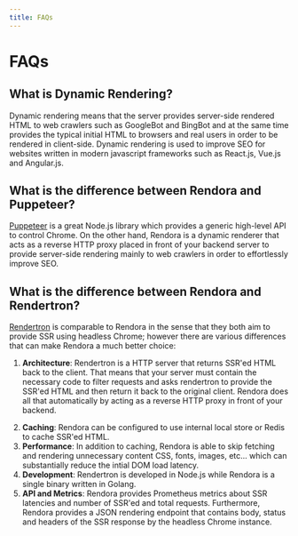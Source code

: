```yaml
---
title: FAQs
---
```


# FAQs

## What is Dynamic Rendering?

Dynamic rendering means that the server provides server-side rendered HTML to web crawlers such as GoogleBot and BingBot and at the same time provides the typical initial HTML to browsers and real users in order to be rendered in client-side. Dynamic rendering is used to improve SEO for websites written in modern javascript frameworks such as React.js, Vue.js and Angular.js.

## What is the difference between Rendora and Puppeteer?

[Puppeteer](https://github.com/GoogleChrome/puppeteer) is a great Node.js library which provides a generic high-level API to control Chrome. On the other hand, Rendora is a dynamic renderer that acts as a reverse HTTP proxy placed in front of your backend server to provide server-side rendering mainly to web crawlers in order to effortlessly improve SEO.

## What is the difference between Rendora and Rendertron?

[Rendertron](https://github.com/GoogleChrome/rendertron) is comparable to Rendora in the sense that they both aim to provide SSR using headless Chrome; however there are various differences that can make Rendora a much better choice:

1. **Architecture**: Rendertron is a HTTP server that returns SSR'ed HTML back to the client. That means that your server must contain the necessary code to filter requests and asks rendertron to provide the SSR'ed HTML and then return it back to the original client. Rendora does all that automatically by acting as a reverse HTTP proxy in front of your backend.

2) **Caching**: Rendora can be configured to use internal local store or Redis to cache SSR'ed HTML.
3) **Performance**: In addition to caching, Rendora is able to skip fetching and rendering unnecessary content CSS, fonts, images, etc... which can substantially reduce the intial DOM load latency.
4) **Development**: Rendertron is developed in Node.js while Rendora is a single binary written in Golang.
5) **API and Metrics**: Rendora provides Prometheus metrics about SSR latencies and number of SSR'ed and total requests. Furthermore, Rendora provides a JSON rendering endpoint that contains body, status and headers of the SSR response by the headless Chrome instance.
